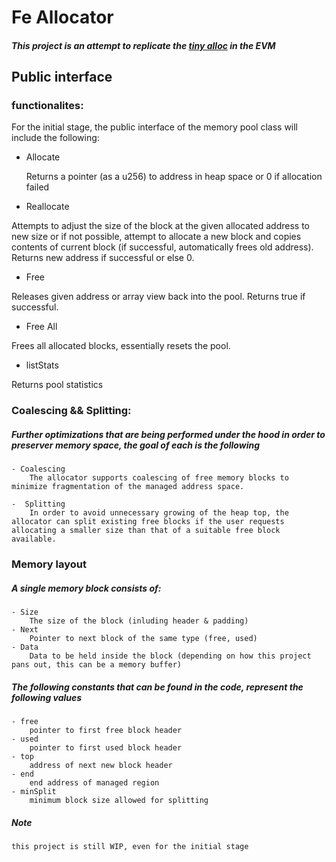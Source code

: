 
# Fe Allocator 

##### This project is an attempt to replicate the [tiny alloc](https://github.com/thi-ng/umbrella/tree/develop/packages/malloc) in the EVM 

## Public interface 

### functionalites:
 
For the initial stage, the public interface of the memory pool class will include the following: 

- Allocate

   Returns a pointer (as a u256) to address in heap space or 0 if allocation failed  

- Reallocate 

 Attempts to adjust the size of the block at the given allocated address to new size or if not possible, attempt to allocate a new block and copies contents of current block (if successful, automatically frees old address). Returns new address if successful or else 0.

- Free

 Releases given address or array view back into the pool. Returns true if successful.

- Free All

 Frees all allocated blocks, essentially resets the pool.

- listStats

 Returns pool statistics


### Coalescing && Splitting:

##### Further optimizations that are being performed under the hood in order to preserver memory space, the goal of each is the following

	- Coalescing
		The allocator supports coalescing of free memory blocks to minimize fragmentation of the managed address space.

	-  Splitting 
		In order to avoid unnecessary growing of the heap top, the allocator can split existing free blocks if the user requests allocating a smaller size than that of a suitable free block available.

### Memory layout 

##### A single memory block consists of:

	- Size
		The size of the block (inluding header & padding)
	- Next 
		Pointer to next block of the same type (free, used)
	- Data
		Data to be held inside the block (depending on how this project pans out, this can be a memory buffer)

##### The following constants that can be found in the code, represent the following values

	- free 
		pointer to first free block header
	- used 
		pointer to first used block header
	- top
		address of next new block header
	- end
		end address of managed region 
	- minSplit 
		minimum block size allowed for splitting

##### Note
	this project is still WIP, even for the initial stage

